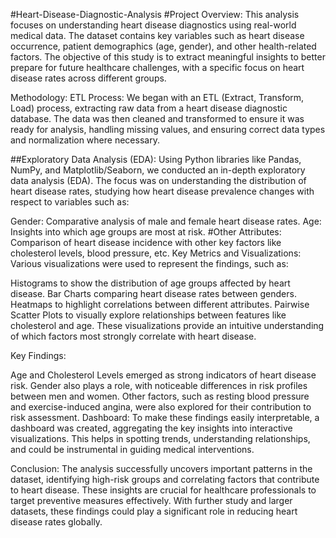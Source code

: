 #Heart-Disease-Diagnostic-Analysis
#Project Overview:
This analysis focuses on understanding heart disease diagnostics using real-world medical data. The dataset contains key variables such as heart disease occurrence, patient demographics (age, gender), and other health-related factors. The objective of this study is to extract meaningful insights to better prepare for future healthcare challenges, with a specific focus on heart disease rates across different groups.

Methodology:
ETL Process:
We began with an ETL (Extract, Transform, Load) process, extracting raw data from a heart disease diagnostic database. The data was then cleaned and transformed to ensure it was ready for analysis, handling missing values, and ensuring correct data types and normalization where necessary.

##Exploratory Data Analysis (EDA):
Using Python libraries like Pandas, NumPy, and Matplotlib/Seaborn, we conducted an in-depth exploratory data analysis (EDA). The focus was on understanding the distribution of heart disease rates, studying how heart disease prevalence changes with respect to variables such as:

Gender: Comparative analysis of male and female heart disease rates.
Age: Insights into which age groups are most at risk.
#Other Attributes: Comparison of heart disease incidence with other key factors like cholesterol levels, blood pressure, etc.
Key Metrics and Visualizations: Various visualizations were used to represent the findings, such as:

Histograms to show the distribution of age groups affected by heart disease.
Bar Charts comparing heart disease rates between genders.
Heatmaps to highlight correlations between different attributes.
Pairwise Scatter Plots to visually explore relationships between features like cholesterol and age.
These visualizations provide an intuitive understanding of which factors most strongly correlate with heart disease.

Key Findings:

Age and Cholesterol Levels emerged as strong indicators of heart disease risk.
Gender also plays a role, with noticeable differences in risk profiles between men and women.
Other factors, such as resting blood pressure and exercise-induced angina, were also explored for their contribution to risk assessment.
Dashboard:
To make these findings easily interpretable, a dashboard was created, aggregating the key insights into interactive visualizations. This helps in spotting trends, understanding relationships, and could be instrumental in guiding medical interventions.

Conclusion:
The analysis successfully uncovers important patterns in the dataset, identifying high-risk groups and correlating factors that contribute to heart disease. These insights are crucial for healthcare professionals to target preventive measures effectively. With further study and larger datasets, these findings could play a significant role in reducing heart disease rates globally.

